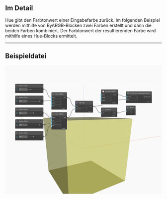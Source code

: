 ## Im Detail
Hue gibt den Farbtonwert einer Eingabefarbe zurück. Im folgenden Beispiel werden mithilfe von ByARGB-Blöcken zwei Farben erstellt und dann die beiden Farben kombiniert. Der Farbtonwert der resultierenden Farbe wird mithilfe eines Hue-Blocks ermittelt.
___
## Beispieldatei

![Hue](./DSCore.Color.Hue_img.jpg)

